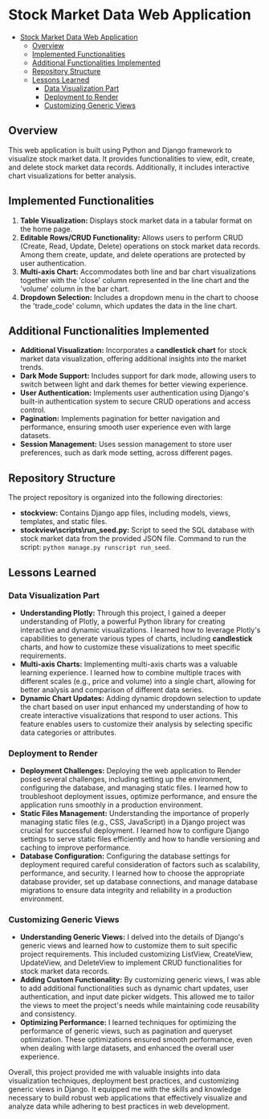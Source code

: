 # Stock Market Data Web Application

- [Stock Market Data Web Application](#stock-market-data-web-application)
	- [Overview](#overview)
	- [Implemented Functionalities](#implemented-functionalities)
	- [Additional Functionalities Implemented](#additional-functionalities-implemented)
	- [Repository Structure](#repository-structure)
	- [Lessons Learned](#lessons-learned)
		- [Data Visualization Part](#data-visualization-part)
		- [Deployment to Render](#deployment-to-render)
		- [Customizing Generic Views](#customizing-generic-views)


## Overview

This web application is built using Python and Django framework to visualize stock market data. It provides functionalities to view, edit, create, and delete stock market data records. Additionally, it includes interactive chart visualizations for better analysis.

## Implemented Functionalities

1. **Table Visualization:** Displays stock market data in a tabular format on the home page.
2. **Editable Rows/CRUD Functionality:** Allows users to perform CRUD (Create, Read, Update, Delete) operations on stock market data records. Among them create, update, and delete operations are protected by user authentication.
3. **Multi-axis Chart:** Accommodates both line and bar chart visualizations together with the 'close' column represented in the line chart and the 'volume' column in the bar chart.
4. **Dropdown Selection:** Includes a dropdown menu in the chart to choose the 'trade_code' column, which updates the data in the line chart.

## Additional Functionalities Implemented

- **Additional Visualization:** Incorporates a **candlestick chart** for stock market data visualization, offering additional insights into the market trends.
- **Dark Mode Support:** Includes support for dark mode, allowing users to switch between light and dark themes for better viewing experience.
- **User Authentication:** Implements user authentication using Django's built-in authentication system to secure CRUD operations and access control.
- **Pagination:** Implements pagination for better navigation and performance, ensuring smooth user experience even with large datasets.
- **Session Management:** Uses session management to store user preferences, such as dark mode setting, across different pages.

## Repository Structure

The project repository is organized into the following directories:

- **stockview:** Contains Django app files, including models, views, templates, and static files.
- **stockview\scripts\run_seed.py:** Script to seed the SQL database with stock market data from the provided JSON file. Command to run the script: `python manage.py runscript run_seed`.


## Lessons Learned

### Data Visualization Part

- **Understanding Plotly:** Through this project, I gained a deeper understanding of Plotly, a powerful Python library for creating interactive and dynamic visualizations. I learned how to leverage Plotly's capabilities to generate various types of charts, including **candlestick** charts, and how to customize these visualizations to meet specific requirements.
- **Multi-axis Charts:** Implementing multi-axis charts was a valuable learning experience. I learned how to combine multiple traces with different scales (e.g., price and volume) into a single chart, allowing for better analysis and comparison of different data series.
- **Dynamic Chart Updates:** Adding dynamic dropdown selection to update the chart based on user input enhanced my understanding of how to create interactive visualizations that respond to user actions. This feature enables users to customize their analysis by selecting specific data categories or attributes.

### Deployment to Render

- **Deployment Challenges:** Deploying the web application to Render posed several challenges, including setting up the environment, configuring the database, and managing static files. I learned how to troubleshoot deployment issues, optimize performance, and ensure the application runs smoothly in a production environment.
- **Static Files Management:** Understanding the importance of properly managing static files (e.g., CSS, JavaScript) in a Django project was crucial for successful deployment. I learned how to configure Django settings to serve static files efficiently and how to handle versioning and caching to improve performance.
- **Database Configuration:** Configuring the database settings for deployment required careful consideration of factors such as scalability, performance, and security. I learned how to choose the appropriate database provider, set up database connections, and manage database migrations to ensure data integrity and reliability in a production environment.

### Customizing Generic Views

- **Understanding Generic Views:** I delved into the details of Django's generic views and learned how to customize them to suit specific project requirements. This included customizing ListView, CreateView, UpdateView, and DeleteView to implement CRUD functionalities for stock market data records.
- **Adding Custom Functionality:** By customizing generic views, I was able to add additional functionalities such as dynamic chart updates, user authentication, and input date picker widgets. This allowed me to tailor the views to meet the project's needs while maintaining code reusability and consistency.
- **Optimizing Performance:** I learned techniques for optimizing the performance of generic views, such as pagination and queryset optimization. These optimizations ensured smooth performance, even when dealing with large datasets, and enhanced the overall user experience.

Overall, this project provided me with valuable insights into data visualization techniques, deployment best practices, and customizing generic views in Django. It equipped me with the skills and knowledge necessary to build robust web applications that effectively visualize and analyze data while adhering to best practices in web development.